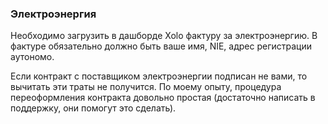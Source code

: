### Электроэнергия

Необходимо загрузить в дашборде Xolo фактуру за электроэнергию. В фактуре
обязательно должно быть ваше имя, NIE, адрес регистрации аутономо.

Если контракт с поставщиком электроэнергии подписан не вами, то вычитать эти
траты не получится. По моему опыту, процедура переоформления
контракта довольно простая (достаточно написать в поддержку, они помогут это
сделать).
